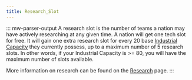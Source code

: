 ```yaml
---
title: Research_Slot
---
```


::: mw-parser-output
A research slot is the number of teams a nation may have actively
researching at any given time. A nation will get one tech slot for free.
It will gain one extra research slot for every 20 base [Industrial
Capacity](/wiki/Industrial_Capacity "Industrial Capacity") they
currently possess, up to a maximum number of 5 research slots. In other
words, if your Industrial Capacity is \>= 80, you will have the maximum
number of slots available.

More information on research can be found on the
[Research](/wiki/Research "Research") page.
:::
